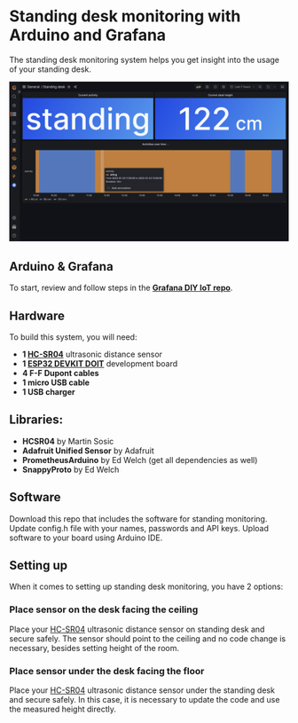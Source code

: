 # Standing desk monitoring with Arduino and Grafana

The standing desk monitoring system helps you get insight into the usage of your standing desk.


![Image of how the grafana dashboard looks](imgs/grafana.png)

## Arduino & Grafana

To start, review and follow steps in the **[Grafana DIY IoT repo](https://github.com/grafana/diy-iot)**.

## Hardware

To build this system, you will need:

- **1 [HC-SR04](https://components101.com/sensors/ultrasonic-sensor-working-pinout-datasheet)** ultrasonic distance sensor
- **1 [ESP32 DEVKIT DOIT](https://randomnerdtutorials.com/getting-started-with-esp32/)** development board
- **4 F-F Dupont cables**
- **1 micro USB cable**
- **1 USB charger**


## Libraries:

- **HCSR04** by Martin Sosic
- **Adafruit Unified Sensor** by Adafruit
- **PrometheusArduino** by Ed Welch (get all dependencies as well)
- **SnappyProto** by Ed Welch

## Software

Download this repo that includes the software for standing monitoring. Update config.h file with your names, passwords and API keys. Upload software to your board using Arduino IDE.

## Setting up 

When it comes to setting up standing desk monitoring, you have 2 options:

### Place sensor on the desk facing the ceiling
Place your [HC-SR04](https://components101.com/sensors/ultrasonic-sensor-working-pinout-datasheet) ultrasonic distance sensor on standing desk and secure safely. The sensor should point to the ceiling and no code change is necessary, besides setting height of the room. 


### Place sensor under the desk facing the floor
Place your [HC-SR04](https://components101.com/sensors/ultrasonic-sensor-working-pinout-datasheet) ultrasonic distance sensor under the standing desk and secure safely. In this case, it is necessary to update the code and use the measured height directly.